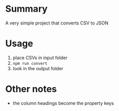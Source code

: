 # Summary

A very simple project that converts CSV to JSON

# Usage

1. place CSVs in input folder
2. `npm run convert`
3. look in the output folder

# Other notes
- the column headings become the property keys